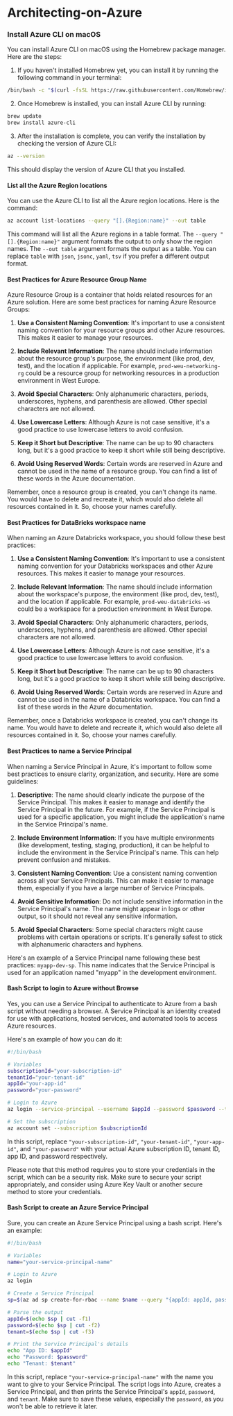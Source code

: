 # Architecting-on-Azure

### Install Azure CLI on macOS

You can install Azure CLI on macOS using the Homebrew package manager. Here are the steps:

1. If you haven't installed Homebrew yet, you can install it by running the following command in your terminal:

```bash
/bin/bash -c "$(curl -fsSL https://raw.githubusercontent.com/Homebrew/install/HEAD/install.sh)"
```

2. Once Homebrew is installed, you can install Azure CLI by running:

```bash
brew update
brew install azure-cli
```

3. After the installation is complete, you can verify the installation by checking the version of Azure CLI:

```bash
az --version
```

This should display the version of Azure CLI that you installed.

#### List all the Azure Region locations

You can use the Azure CLI to list all the Azure region locations. Here is the command:

```bash
az account list-locations --query "[].{Region:name}" --out table
```

This command will list all the Azure regions in a table format. The `--query "[].{Region:name}"` argument formats the output to only show the region names. The `--out table` argument formats the output as a table. You can replace `table` with `json`, `jsonc`, `yaml`, `tsv` if you prefer a different output format.

#### Best Practices for Azure Resource Group Name

Azure Resource Group is a container that holds related resources for an Azure solution. Here are some best practices for naming Azure Resource Groups:

1. **Use a Consistent Naming Convention**: It's important to use a consistent naming convention for your resource groups and other Azure resources. This makes it easier to manage your resources.

2. **Include Relevant Information**: The name should include information about the resource group's purpose, the environment (like prod, dev, test), and the location if applicable. For example, `prod-weu-networking-rg` could be a resource group for networking resources in a production environment in West Europe.

3. **Avoid Special Characters**: Only alphanumeric characters, periods, underscores, hyphens, and parenthesis are allowed. Other special characters are not allowed.

4. **Use Lowercase Letters**: Although Azure is not case sensitive, it's a good practice to use lowercase letters to avoid confusion.

5. **Keep it Short but Descriptive**: The name can be up to 90 characters long, but it's a good practice to keep it short while still being descriptive.

6. **Avoid Using Reserved Words**: Certain words are reserved in Azure and cannot be used in the name of a resource group. You can find a list of these words in the Azure documentation.

Remember, once a resource group is created, you can't change its name. You would have to delete and recreate it, which would also delete all resources contained in it. So, choose your names carefully.

#### Best Practices for DataBricks workspace name

When naming an Azure Databricks workspace, you should follow these best practices:

1. **Use a Consistent Naming Convention**: It's important to use a consistent naming convention for your Databricks workspaces and other Azure resources. This makes it easier to manage your resources.

2. **Include Relevant Information**: The name should include information about the workspace's purpose, the environment (like prod, dev, test), and the location if applicable. For example, `prod-weu-databricks-ws` could be a workspace for a production environment in West Europe.

3. **Avoid Special Characters**: Only alphanumeric characters, periods, underscores, hyphens, and parenthesis are allowed. Other special characters are not allowed.

4. **Use Lowercase Letters**: Although Azure is not case sensitive, it's a good practice to use lowercase letters to avoid confusion.

5. **Keep it Short but Descriptive**: The name can be up to 90 characters long, but it's a good practice to keep it short while still being descriptive.

6. **Avoid Using Reserved Words**: Certain words are reserved in Azure and cannot be used in the name of a Databricks workspace. You can find a list of these words in the Azure documentation.

Remember, once a Databricks workspace is created, you can't change its name. You would have to delete and recreate it, which would also delete all resources contained in it. So, choose your names carefully.


#### Best Practices to name a Service Principal

When naming a Service Principal in Azure, it's important to follow some best practices to ensure clarity, organization, and security. Here are some guidelines:

1. **Descriptive**: The name should clearly indicate the purpose of the Service Principal. This makes it easier to manage and identify the Service Principal in the future. For example, if the Service Principal is used for a specific application, you might include the application's name in the Service Principal's name.

2. **Include Environment Information**: If you have multiple environments (like development, testing, staging, production), it can be helpful to include the environment in the Service Principal's name. This can help prevent confusion and mistakes.

3. **Consistent Naming Convention**: Use a consistent naming convention across all your Service Principals. This can make it easier to manage them, especially if you have a large number of Service Principals.

4. **Avoid Sensitive Information**: Do not include sensitive information in the Service Principal's name. The name might appear in logs or other output, so it should not reveal any sensitive information.

5. **Avoid Special Characters**: Some special characters might cause problems with certain operations or scripts. It's generally safest to stick with alphanumeric characters and hyphens.

Here's an example of a Service Principal name following these best practices: `myapp-dev-sp`. This name indicates that the Service Principal is used for an application named "myapp" in the development environment.

#### Bash Script to login to Azure without Browse


Yes, you can use a Service Principal to authenticate to Azure from a bash script without needing a browser. A Service Principal is an identity created for use with applications, hosted services, and automated tools to access Azure resources.

Here's an example of how you can do it:

```bash
#!/bin/bash

# Variables
subscriptionId="your-subscription-id"
tenantId="your-tenant-id"
appId="your-app-id"
password="your-password"

# Login to Azure
az login --service-principal --username $appId --password $password --tenant $tenantId

# Set the subscription
az account set --subscription $subscriptionId
```

In this script, replace `"your-subscription-id"`, `"your-tenant-id"`, `"your-app-id"`, and `"your-password"` with your actual Azure subscription ID, tenant ID, app ID, and password respectively.

Please note that this method requires you to store your credentials in the script, which can be a security risk. Make sure to secure your script appropriately, and consider using Azure Key Vault or another secure method to store your credentials.

#### Bash Script to create an Azure Service Principal

Sure, you can create an Azure Service Principal using a bash script. Here's an example:

```bash
#!/bin/bash

# Variables
name="your-service-principal-name"

# Login to Azure
az login

# Create a Service Principal
sp=$(az ad sp create-for-rbac --name $name --query "{appId: appId, password: password, tenant: tenant}" --output tsv)

# Parse the output
appId=$(echo $sp | cut -f1)
password=$(echo $sp | cut -f2)
tenant=$(echo $sp | cut -f3)

# Print the Service Principal's details
echo "App ID: $appId"
echo "Password: $password"
echo "Tenant: $tenant"
```

In this script, replace `"your-service-principal-name"` with the name you want to give to your Service Principal. The script logs into Azure, creates a Service Principal, and then prints the Service Principal's `appId`, `password`, and `tenant`. Make sure to save these values, especially the `password`, as you won't be able to retrieve it later.




